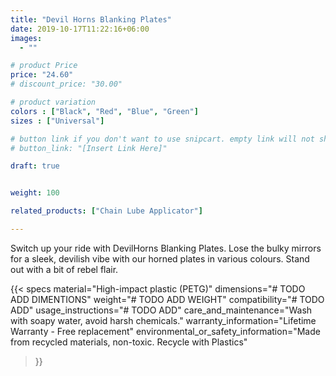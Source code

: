 ```yaml
---
title: "Devil Horns Blanking Plates"
date: 2019-10-17T11:22:16+06:00
images: 
  - ""

# product Price
price: "24.60"
# discount_price: "30.00"

# product variation
colors : ["Black", "Red", "Blue", "Green"]
sizes : ["Universal"]

# button link if you don't want to use snipcart. empty link will not show button
# button_link: "[Insert Link Here]"

draft: true


weight: 100

related_products: ["Chain Lube Applicator"]

---
```


Switch up your ride with DevilHorns Blanking Plates. Lose the bulky mirrors for a sleek, devilish vibe with our horned plates in various colours. Stand out with a bit of rebel flair.

{{< specs
    material="High-impact plastic (PETG)"
    dimensions="# TODO ADD DIMENTIONS"
    weight="# TODO ADD WEIGHT"
    compatibility="# TODO ADD"
    usage_instructions="# TODO ADD"
    care_and_maintenance="Wash with soapy water, avoid harsh chemicals."
    warranty_information="Lifetime Warranty - Free replacement"
    environmental_or_safety_information="Made from recycled materials, non-toxic. Recycle with Plastics"
>}}

